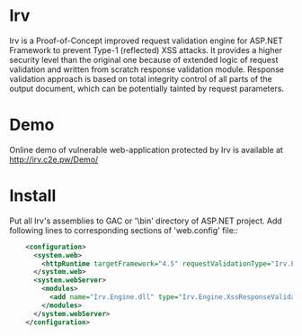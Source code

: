 Irv
===

Irv is a Proof-of-Concept improved request validation engine for ASP.NET Framework to prevent Type-1 (reflected) XSS attacks. It provides a higher security level than the original one because of extended logic of request validation and written from scratch response validation module. Response validation approach is based on total integrity control of all parts of the output document, which can be potentially tainted by request parameters.

Demo
====

Online demo of vulnerable web-application protected by Irv is available at http://irv.c2e.pw/Demo/

Install
=======

Put all Irv's assemblies to GAC or '\bin' directory of ASP.NET project. Add following lines to corresponding sections of 'web.config' file::

```xml
    <configuration>
      <system.web>
        <httpRuntime targetFramework="4.5" requestValidationType="Irv.Engine.XssRequestValidator" />
      </system.web>
      <system.webServer>
        <modules>
          <add name="Irv.Engine.dll" type="Irv.Engine.XssResponseValidationModule" />
        </modules>
      </system.webServer>
    </configuration>
```
